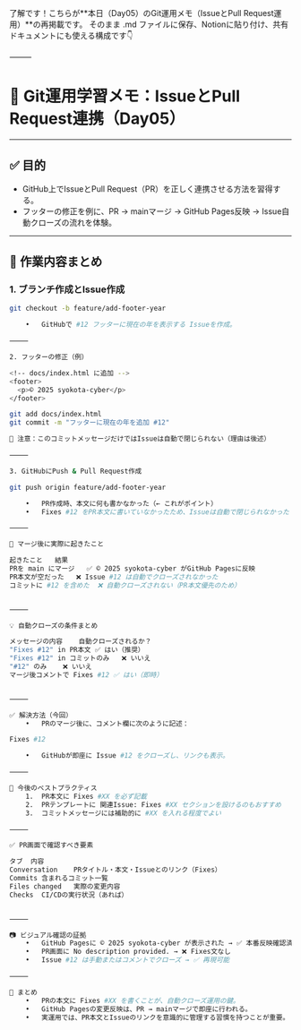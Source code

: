 了解です！こちらが**本日（Day05）のGit運用メモ（IssueとPull Request運用）**の再掲載です。
そのまま .md ファイルに保存、Notionに貼り付け、共有ドキュメントにも使える構成です👇

⸻


# 📘 Git運用学習メモ：IssueとPull Request連携（Day05）

---

## ✅ 目的

- GitHub上でIssueとPull Request（PR）を正しく連携させる方法を習得する。
- フッターの修正を例に、PR → mainマージ → GitHub Pages反映 → Issue自動クローズの流れを体験。

---

## 📌 作業内容まとめ

### 1. ブランチ作成とIssue作成

```bash
git checkout -b feature/add-footer-year

	•	GitHubで #12 フッターに現在の年を表示する Issueを作成。

⸻

2. フッターの修正（例）

<!-- docs/index.html に追加 -->
<footer>
  <p>© 2025 syokota-cyber</p>
</footer>

git add docs/index.html
git commit -m "フッターに現在の年を追加 #12"

📝 注意：このコミットメッセージだけではIssueは自動で閉じられない（理由は後述）

⸻

3. GitHubにPush & Pull Request作成

git push origin feature/add-footer-year

	•	PR作成時、本文に何も書かなかった（← これがポイント）
	•	Fixes #12 をPR本文に書いていなかったため、Issueは自動で閉じられなかった

⸻

🔄 マージ後に実際に起きたこと

起きたこと	結果
PRを main にマージ	✅ © 2025 syokota-cyber がGitHub Pagesに反映
PR本文が空だった	❌ Issue #12 は自動でクローズされなかった
コミットに #12 を含めた	❌ 自動クローズされない（PR本文優先のため）


⸻

💡 自動クローズの条件まとめ

メッセージの内容	自動クローズされるか？
"Fixes #12" in PR本文	✅ はい（推奨）
"Fixes #12" in コミットのみ	❌ いいえ
"#12" のみ	❌ いいえ
マージ後コメントで Fixes #12	✅ はい（即時）


⸻

✅ 解決方法（今回）
	•	PRのマージ後に、コメント欄に次のように記述：

Fixes #12

	•	GitHubが即座に Issue #12 をクローズし、リンクも表示。

⸻

📌 今後のベストプラクティス
	1.	PR本文に Fixes #XX を必ず記載
	2.	PRテンプレートに 関連Issue: Fixes #XX セクションを設けるのもおすすめ
	3.	コミットメッセージには補助的に #XX を入れる程度でよい

⸻

✅ PR画面で確認すべき要素

タブ	内容
Conversation	PRタイトル・本文・Issueとのリンク（Fixes）
Commits	含まれるコミット一覧
Files changed	実際の変更内容
Checks	CI/CDの実行状況（あれば）


⸻

📷 ビジュアル確認の証拠
	•	GitHub Pagesに © 2025 syokota-cyber が表示された → ✅ 本番反映確認済み
	•	PR画面に No description provided. → ❌ Fixes文なし
	•	Issue #12 は手動またはコメントでクローズ → ✅ 再現可能

⸻

🏁 まとめ
	•	PRの本文に Fixes #XX を書くことが、自動クローズ運用の鍵。
	•	GitHub Pagesの変更反映は、PR → mainマージで即座に行われる。
	•	実運用では、PR本文とIssueのリンクを意識的に管理する習慣を持つことが重要。

